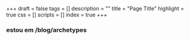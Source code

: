 +++
draft = false
tags = []
description = ""
title = "Page Title"
highlight = true
css = []
scripts = []
index = true
+++

### estou em /blog/archetypes
